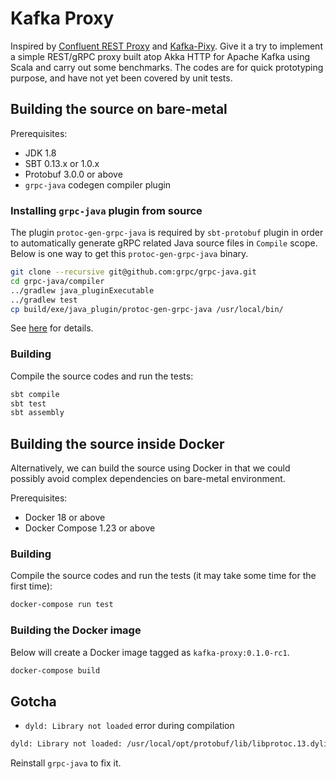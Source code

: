 # Kafka Proxy

Inspired by [Confluent REST Proxy](https://github.com/confluentinc/kafka-rest) and
[Kafka-Pixy](https://github.com/mailgun/kafka-pixy). Give it a try to implement a
simple REST/gRPC proxy built atop Akka HTTP for Apache Kafka using Scala and carry
out some benchmarks. The codes are for quick prototyping purpose, and have not yet
been covered by unit tests.


## Building the source on bare-metal

Prerequisites:

- JDK 1.8
- SBT 0.13.x or 1.0.x
- Protobuf 3.0.0 or above
- `grpc-java` codegen compiler plugin

### Installing `grpc-java` plugin from source

The plugin `protoc-gen-grpc-java` is required by `sbt-protobuf` plugin in order to
automatically generate gRPC related Java source files in `Compile` scope. Below is
one way to get this `protoc-gen-grpc-java` binary.

```bash
git clone --recursive git@github.com:grpc/grpc-java.git
cd grpc-java/compiler
../gradlew java_pluginExecutable
../gradlew test
cp build/exe/java_plugin/protoc-gen-grpc-java /usr/local/bin/
```

See [here](https://github.com/grpc/grpc-java/blob/master/COMPILING.md#how-to-build-code-generation-plugin)
for details.

### Building

Compile the source codes and run the tests:

```bash
sbt compile
sbt test
sbt assembly
```


## Building the source inside Docker

Alternatively, we can build the source using Docker in that we could possibly avoid complex 
dependencies on bare-metal environment.

Prerequisites:

- Docker 18 or above
- Docker Compose 1.23 or above

### Building

Compile the source codes and run the tests (it may take some time for the first time):

```bash
docker-compose run test
```

### Building the Docker image

Below will create a Docker image tagged as `kafka-proxy:0.1.0-rc1`.

```bash
docker-compose build
```


## Gotcha

+ `dyld: Library not loaded` error during compilation

```bash
dyld: Library not loaded: /usr/local/opt/protobuf/lib/libprotoc.13.dylib
```

Reinstall `grpc-java` to fix it.
